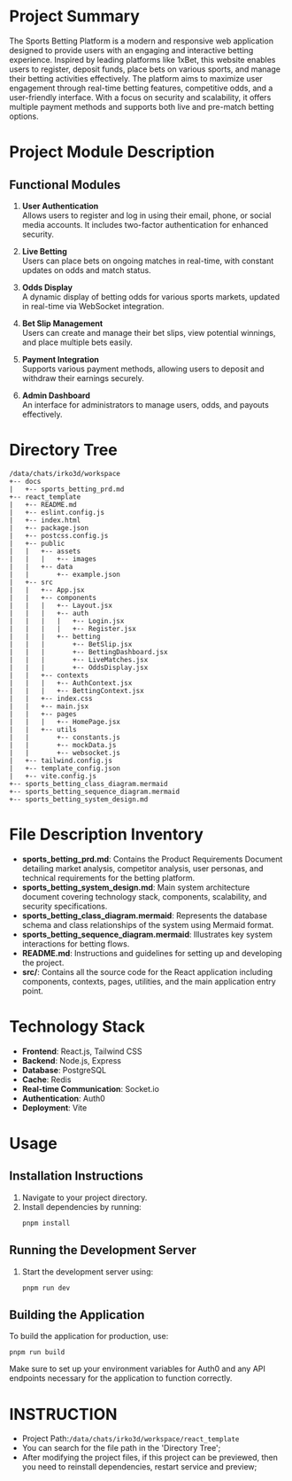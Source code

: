 # Project Summary

The Sports Betting Platform is a modern and responsive web application designed to provide users with an engaging and interactive betting experience. Inspired by leading platforms like 1xBet, this website enables users to register, deposit funds, place bets on various sports, and manage their betting activities effectively. The platform aims to maximize user engagement through real-time betting features, competitive odds, and a user-friendly interface. With a focus on security and scalability, it offers multiple payment methods and supports both live and pre-match betting options.

# Project Module Description

## Functional Modules

1. **User Authentication**  
   Allows users to register and log in using their email, phone, or social media accounts. It includes two-factor authentication for enhanced security.

2. **Live Betting**  
   Users can place bets on ongoing matches in real-time, with constant updates on odds and match status.

3. **Odds Display**  
   A dynamic display of betting odds for various sports markets, updated in real-time via WebSocket integration.

4. **Bet Slip Management**  
   Users can create and manage their bet slips, view potential winnings, and place multiple bets easily.

5. **Payment Integration**  
   Supports various payment methods, allowing users to deposit and withdraw their earnings securely.

6. **Admin Dashboard**  
   An interface for administrators to manage users, odds, and payouts effectively.

# Directory Tree

```
/data/chats/irko3d/workspace
+-- docs
|   +-- sports_betting_prd.md
+-- react_template
|   +-- README.md
|   +-- eslint.config.js
|   +-- index.html
|   +-- package.json
|   +-- postcss.config.js
|   +-- public
|   |   +-- assets
|   |   |   +-- images
|   |   +-- data
|   |       +-- example.json
|   +-- src
|   |   +-- App.jsx
|   |   +-- components
|   |   |   +-- Layout.jsx
|   |   |   +-- auth
|   |   |   |   +-- Login.jsx
|   |   |   |   +-- Register.jsx
|   |   |   +-- betting
|   |   |       +-- BetSlip.jsx
|   |   |       +-- BettingDashboard.jsx
|   |   |       +-- LiveMatches.jsx
|   |   |       +-- OddsDisplay.jsx
|   |   +-- contexts
|   |   |   +-- AuthContext.jsx
|   |   |   +-- BettingContext.jsx
|   |   +-- index.css
|   |   +-- main.jsx
|   |   +-- pages
|   |   |   +-- HomePage.jsx
|   |   +-- utils
|   |       +-- constants.js
|   |       +-- mockData.js
|   |       +-- websocket.js
|   +-- tailwind.config.js
|   +-- template_config.json
|   +-- vite.config.js
+-- sports_betting_class_diagram.mermaid
+-- sports_betting_sequence_diagram.mermaid
+-- sports_betting_system_design.md
```

# File Description Inventory

- **sports_betting_prd.md**: Contains the Product Requirements Document detailing market analysis, competitor analysis, user personas, and technical requirements for the betting platform.
- **sports_betting_system_design.md**: Main system architecture document covering technology stack, components, scalability, and security specifications.
- **sports_betting_class_diagram.mermaid**: Represents the database schema and class relationships of the system using Mermaid format.
- **sports_betting_sequence_diagram.mermaid**: Illustrates key system interactions for betting flows.
- **README.md**: Instructions and guidelines for setting up and developing the project.
- **src/**: Contains all the source code for the React application including components, contexts, pages, utilities, and the main application entry point.

# Technology Stack

- **Frontend**: React.js, Tailwind CSS
- **Backend**: Node.js, Express
- **Database**: PostgreSQL
- **Cache**: Redis
- **Real-time Communication**: Socket.io
- **Authentication**: Auth0
- **Deployment**: Vite

# Usage

## Installation Instructions

1. Navigate to your project directory.
2. Install dependencies by running:
   ```
   pnpm install
   ```

## Running the Development Server

1. Start the development server using:
   ```
   pnpm run dev
   ```

## Building the Application

To build the application for production, use:
```
pnpm run build
```

Make sure to set up your environment variables for Auth0 and any API endpoints necessary for the application to function correctly.



# INSTRUCTION
- Project Path:`/data/chats/irko3d/workspace/react_template`
- You can search for the file path in the 'Directory Tree';
- After modifying the project files, if this project can be previewed, then you need to reinstall dependencies, restart service and preview;
